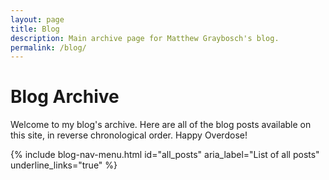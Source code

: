 ```yaml
---
layout: page
title: Blog
description: Main archive page for Matthew Graybosch's blog.
permalink: /blog/
---
```

# Blog Archive

Welcome to my blog's archive. Here are all of the blog posts available on this site, in reverse chronological order. Happy Overdose!

{% include blog-nav-menu.html id="all_posts" aria_label="List of all posts" underline_links="true" %}